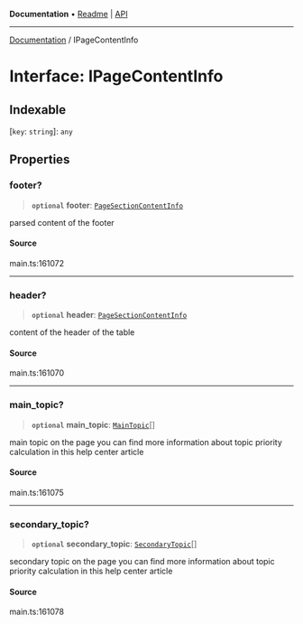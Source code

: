 **Documentation** • [Readme](../README.md) \| [API](../globals.md)

***

[Documentation](../README.md) / IPageContentInfo

# Interface: IPageContentInfo

## Indexable

 \[`key`: `string`\]: `any`

## Properties

### footer?

> **`optional`** **footer**: [`PageSectionContentInfo`](../classes/PageSectionContentInfo.md)

parsed content of the footer

#### Source

main.ts:161072

***

### header?

> **`optional`** **header**: [`PageSectionContentInfo`](../classes/PageSectionContentInfo.md)

content of the header of the table

#### Source

main.ts:161070

***

### main\_topic?

> **`optional`** **main\_topic**: [`MainTopic`](../classes/MainTopic.md)[]

main topic on the page
you can find more information about topic priority calculation in this help center article

#### Source

main.ts:161075

***

### secondary\_topic?

> **`optional`** **secondary\_topic**: [`SecondaryTopic`](../classes/SecondaryTopic.md)[]

secondary topic on the page
you can find more information about topic priority calculation in this help center article

#### Source

main.ts:161078
